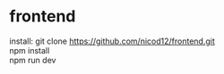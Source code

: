 # frontend
install: git clone https://github.com/nicod12/frontend.git
<br>
npm install
<br>
npm run dev
